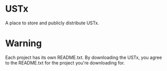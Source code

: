# USTx
A place to store and publicly distribute USTx.

# Warning
Each project has its own README.txt. By downloading the USTx, you agree to the README.txt for the project you're downloading for.
